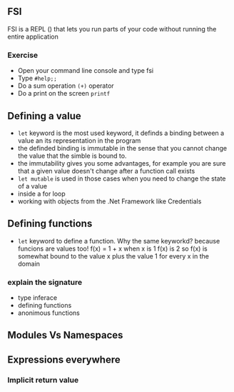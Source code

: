 ## FSI
FSI is a REPL () that lets you run parts of your code without running the entire application

### Exercise 
* Open your command line console and type fsi
* Type `#help;;`
* Do a sum operation
  `(+)` operator
* Do a print on the screen
  `printf`

## Defining a value
* `let` keyword is the most used keyword, it definds a binding between a value an its representation in the program
 * the definded binding is immutable in the sense that you cannot change the value that the simble is bound to. 
 * the immutability gives you some advantages, for example you are sure that a given value doesn't change after a function call exists
* `let mutable` is used in those cases when you need to change the state of a value
 * inside a for loop
 * working with objects from the .Net Framework like Credentials

## Defining functions
* `let` keyword to define a function. Why the same keyworkd? because funcions are values too!
  f(x) = 1 + x when x is 1 f(x) is 2 so f(x) is somewhat bound to the value x plus the value 1 for every x in the domain
  
### explain the signature
 - type inferace
- defining functions
 - anonimous functions

## Modules Vs Namespaces

## Expressions everywhere

### Implicit return value